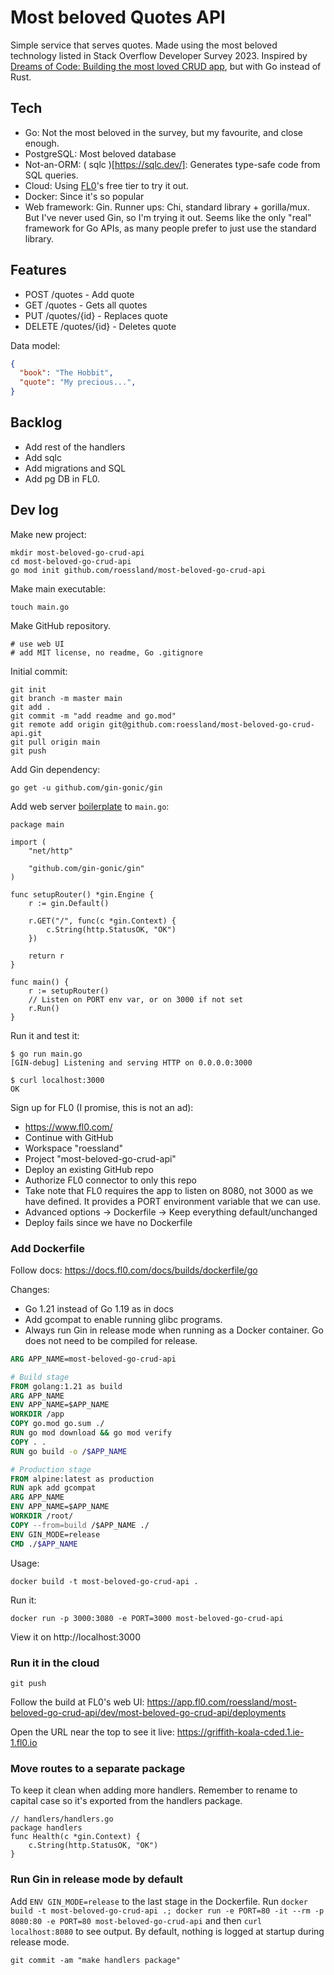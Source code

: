 # Most beloved Quotes API
Simple service that serves quotes. Made using the most beloved technology
listed in Stack Overflow Developer Survey 2023. Inspired by [Dreams of Code:
Building the most loved CRUD app](https://www.youtube.com/watch?v=3oN70MzSDfY),
but with Go instead of Rust.

## Tech
- Go: Not the most beloved in the survey, but my favourite, and close enough.
- PostgreSQL: Most beloved database
- Not-an-ORM: ( sqlc )[https://sqlc.dev/]: Generates type-safe code from SQL queries.
- Cloud: Using [FL0](https://www.fl0.com/)'s free tier to try it out.
- Docker: Since it's so popular
- Web framework: Gin. Runner ups: Chi, standard library + gorilla/mux. But I've
never used Gin, so I'm trying it out. Seems like the only "real" framework for
Go APIs, as many people prefer to just use the standard library.

## Features
- POST /quotes - Add quote
- GET /quotes - Gets all quotes
- PUT /quotes/{id} - Replaces quote
- DELETE /quotes/{id} - Deletes quote

Data model:
```json
{
  "book": "The Hobbit",
  "quote": "My precious...",
}
```

## Backlog
- Add rest of the handlers
- Add sqlc
- Add migrations and SQL
- Add pg DB in FL0.

## Dev log
Make new project:
```shell
mkdir most-beloved-go-crud-api
cd most-beloved-go-crud-api
go mod init github.com/roessland/most-beloved-go-crud-api
```

Make main executable:
```shell
touch main.go
```

Make GitHub repository.
```shell
# use web UI
# add MIT license, no readme, Go .gitignore
```

Initial commit:
```shell
git init
git branch -m master main
git add .
git commit -m "add readme and go.mod"
git remote add origin git@github.com:roessland/most-beloved-go-crud-api.git
git pull origin main
git push
```

Add Gin dependency:
```shell
go get -u github.com/gin-gonic/gin
````

Add web server [boilerplate](https://raw.githubusercontent.com/gin-gonic/examples/master/basic/main.go) to `main.go`:
```golang
package main

import (
	"net/http"

	"github.com/gin-gonic/gin"
)

func setupRouter() *gin.Engine {
	r := gin.Default()

	r.GET("/", func(c *gin.Context) {
		c.String(http.StatusOK, "OK")
	})

	return r
}

func main() {
	r := setupRouter()
	// Listen on PORT env var, or on 3000 if not set
	r.Run()
}
```

Run it and test it:
```shell
$ go run main.go
[GIN-debug] Listening and serving HTTP on 0.0.0.0:3000

$ curl localhost:3000
OK
```

Sign up for FL0 (I promise, this is not an ad): 
- https://www.fl0.com/
- Continue with GitHub
- Workspace "roessland"
- Project "most-beloved-go-crud-api"
- Deploy an existing GitHub repo
- Authorize FL0 connector to only this repo
- Take note that FL0 requires the app to listen on 8080, not 3000 as we have defined. It provides a PORT environment variable that we can use.
- Advanced options -> Dockerfile -> Keep everything default/unchanged
- Deploy fails since we have no Dockerfile

### Add Dockerfile
Follow docs: https://docs.fl0.com/docs/builds/dockerfile/go

Changes:
- Go 1.21 instead of Go 1.19 as in docs
- Add gcompat to enable running glibc programs.
- Always run Gin in release mode when running as a Docker container. Go does
not need to be compiled for release.

```dockerfile
ARG APP_NAME=most-beloved-go-crud-api

# Build stage
FROM golang:1.21 as build
ARG APP_NAME
ENV APP_NAME=$APP_NAME
WORKDIR /app
COPY go.mod go.sum ./
RUN go mod download && go mod verify
COPY . .
RUN go build -o /$APP_NAME

# Production stage
FROM alpine:latest as production
RUN apk add gcompat
ARG APP_NAME
ENV APP_NAME=$APP_NAME
WORKDIR /root/
COPY --from=build /$APP_NAME ./
ENV GIN_MODE=release
CMD ./$APP_NAME
```

Usage:
```shell
docker build -t most-beloved-go-crud-api .
```

Run it:
```shell
docker run -p 3000:3080 -e PORT=3000 most-beloved-go-crud-api
```

View it on http://localhost:3000

### Run it in the cloud
```shell
git push
```
Follow the build at FL0's web UI: https://app.fl0.com/roessland/most-beloved-go-crud-api/dev/most-beloved-go-crud-api/deployments

Open the URL near the top to see it live: https://griffith-koala-cded.1.ie-1.fl0.io


### Move routes to a separate package
To keep it clean when adding more handlers. Remember to rename to capital case
so it's exported from the handlers package.
```golang
// handlers/handlers.go
package handlers
func Health(c *gin.Context) {
	c.String(http.StatusOK, "OK")
}
```

### Run Gin in release mode by default
Add `ENV GIN_MODE=release` to the last stage in the Dockerfile.
Run `docker build -t most-beloved-go-crud-api .; docker run -e PORT=80 -it --rm
-p 8080:80 -e PORT=80 most-beloved-go-crud-api` and then `curl localhost:8080`
to see output. By default, nothing is logged at startup during release mode.

```shell
git commit -am "make handlers package"
```
